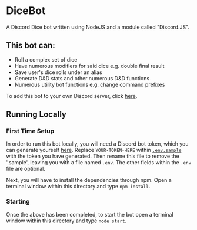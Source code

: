 # DiceBot

A Discord Dice bot written using NodeJS and a module called "Discord.JS".

## This bot can:
* Roll a complex set of dice
* Have numerous modifiers for said dice e.g. double final result
* Save user's dice rolls under an alias
* Generate D&D stats and other numerous D&D functions
* Numerous utility bot functions e.g. change command prefixes

To add this bot to your own Discord server, click [here](https://discord.com/api/oauth2/authorize?client_id=774637611482349578&permissions=3072&scope=bot).

## Running Locally

### First Time Setup
In order to run this bot locally, you will need a Discord bot token, which you can generate yourself [here](https://discord.com/developers/applications). Replace `YOUR-TOKEN-HERE` within [`.env.sample`](.env.sample) with the token you have generated. Then rename this file to remove the '.sample', leaving you with a file named `.env`. The other fields within the `.env` file are optional.

Next, you will have to install the dependencies through npm. Open a terminal window within this directory and type `npm install`.

### Starting
Once the above has been completed, to start the bot open a terminal window within this directory and type `node start`.